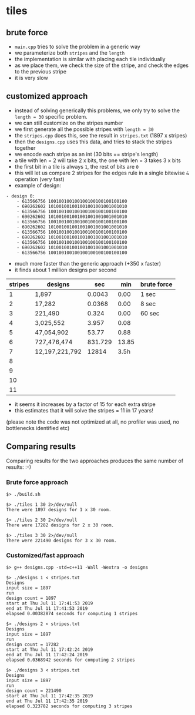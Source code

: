 # tiles


## brute force
* ```main.cpp``` tries to solve the problem in a generic way
* we parameterize both ```stripes``` and the ```length```
* the implementation is similar with placing each tile individually
* as we place them, we check the size of the stripe, and check the edges to the previous stripe
* it is very slow

## customized approach
* instead of solving generically this problems, we only try to solve the ```length = 30``` specific problem.
* we can still customize on the stripes number
* we first generate all the possible stripes with ```length = 30```
* the ```stripes.cpp``` does this, see the result in ```stripes.txt``` (1897 x stripes)
* then the ```designs.cpp``` uses this data, and tries to stack the stripes together
* we encode each stripe as an int (30 bits == stripe's length)
* a tile with len = 2 will take 2 x bits, the one with len = 3 takes 3 x bits
* the first bit in a tile is always ```1```, the rest of bits are ```0```
* this will let us compare 2 stripes for the edges rule in a single bitewise ```&``` operation (very fast)
* example of design:
```
- design 0:
	- 613566756 100100100100100100100100100100
	- 690262602 101001001001001001001001001010
	- 613566756 100100100100100100100100100100
	- 690262602 101001001001001001001001001010
	- 613566756 100100100100100100100100100100
	- 690262602 101001001001001001001001001010
	- 613566756 100100100100100100100100100100
	- 690262602 101001001001001001001001001010
	- 613566756 100100100100100100100100100100
	- 690262602 101001001001001001001001001010
	- 613566756 100100100100100100100100100100
```
* much more faster than the generic approach (+350 x faster)
* it finds about 1 million designs per second

stripes	| designs | 	sec     | 	min	| brute force
------- | --------|------------|------|--------
1 	    |  1,897  | 	 0.0043	|  0.00 | 	1 sec 
2 	    |  17,282 | 	0.0368 	|  0.00 	|  8 sec
3 	    |  221,490 |  0.324  	|  0.00 	|  60 sec
4 	    |  3,025,552 	|  3.957 |  0.08 	|  
5 	    |  47,054,902 | 53.77 | 	 0.88| 
6 	    |  727,476,474 | 831.729 |  13.85 	|  
7 	    | 12,197,221,792 |    12814     |   3.5h      |  
8 	    | 		       	|         |         | 
9 	    | 		       	|         |         | 
10 	    | 		       	|         |         | 
11 	    | 		       	|         |         | 

* it seems it increases by a factor of 15 for each extra stripe
* this estimates that it will solve the stripes = 11 in 17 years!

(please note the code was not optimized at all, no profiler was used, no bottlenecks identified etc)

## Comparing results

Comparing results for the two approaches produces the same number of results: :-)
### Brute force approach
```
$> ./build.sh

$> ./tiles 1 30 2>/dev/null
There were 1897 designs for 1 x 30 room.

$> ./tiles 2 30 2>/dev/null
There were 17282 designs for 2 x 30 room.

$> ./tiles 3 30 2>/dev/null
There were 221490 designs for 3 x 30 room.
```
### Customized/fast approach
```
$> g++ designs.cpp -std=c++11 -Wall -Wextra -o designs

$> ./designs 1 < stripes.txt
Designs
input size = 1897
run
design count = 1897
start at Thu Jul 11 17:41:53 2019
end at Thu Jul 11 17:41:53 2019
elapsed 0.00382874 seconds for computing 1 stripes

$> ./designs 2 < stripes.txt
Designs
input size = 1897
run
design count = 17282
start at Thu Jul 11 17:42:24 2019
end at Thu Jul 11 17:42:24 2019
elapsed 0.0368942 seconds for computing 2 stripes

$> ./designs 3 < stripes.txt
Designs
input size = 1897
run
design count = 221490
start at Thu Jul 11 17:42:35 2019
end at Thu Jul 11 17:42:35 2019
elapsed 0.323782 seconds for computing 3 stripes
```






